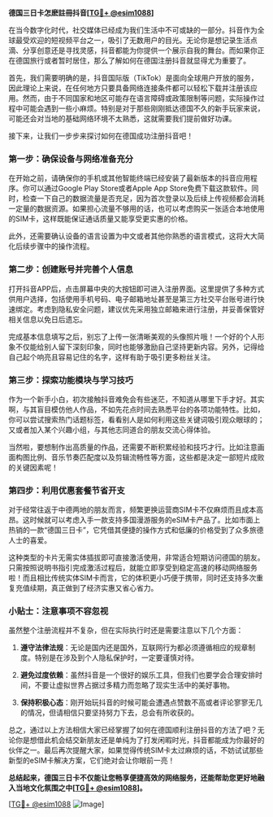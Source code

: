 **德国三日卡怎麽註冊抖音[[TG💪+ @esim1088](https://t.me/s/esim1088)]**

在当今数字化时代，社交媒体已经成为我们生活中不可或缺的一部分。抖音作为全球最受欢迎的短视频平台之一，吸引了无数用户的目光。无论你是想记录生活点滴、分享创意还是寻找灵感，抖音都能为你提供一个展示自我的舞台。而如果你正在德国旅行或者暂时居住，那么了解如何在德国注册抖音就显得尤为重要了。

首先，我们需要明确的是，抖音国际版（TikTok）是面向全球用户开放的服务，因此理论上来说，在任何地方只要具备网络连接条件都可以轻松下载并注册该应用。然而，由于不同国家和地区可能存在语言障碍或政策限制等问题，实际操作过程中可能会遇到一些小麻烦。特别是对于那些刚刚抵达德国不久的新手玩家来说，可能还会对当地的基础网络环境不太熟悉，这就需要我们提前做好功课。

接下来，让我们一步步来探讨如何在德国成功注册抖音吧！

### 第一步：确保设备与网络准备充分

在开始之前，请确保你的手机或其他智能终端已经安装了最新版本的抖音应用程序。你可以通过Google Play Store或者Apple App Store免费下载这款软件。同时，检查一下自己的数据流量是否充足，因为首次登录以及后续上传视频都会消耗一定量的数据资源。如果担心流量不够用的话，也可以考虑购买一张适合本地使用的SIM卡，这样既能保证通话质量又能享受更实惠的价格。

此外，还需要确认设备的语言设置为中文或者其他你熟悉的语言模式，这将大大简化后续步骤中的操作流程。

### 第二步：创建账号并完善个人信息

打开抖音APP后，点击屏幕中央的大按钮即可进入注册界面。这里提供了多种方式供用户选择，包括使用手机号码、电子邮箱地址甚至是第三方社交平台账号进行快速绑定。考虑到隐私安全问题，建议优先采用独立邮箱来进行注册，并妥善保管好相关信息以免日后遗忘。

完成基本信息填写之后，别忘了上传一张清晰美观的头像照片哦！一个好的个人形象不仅能给别人留下深刻印象，同时也能够激励自己坚持更新内容。另外，记得给自己起个响亮且容易记住的名字，这样有助于吸引更多粉丝关注。

### 第三步：探索功能模块与学习技巧

作为一个新手小白，初次接触抖音难免会有些迷茫，不知道从哪里下手才好。其实啊，与其盲目模仿他人作品，不如先花点时间去熟悉平台的各项功能特性。比如，你可以尝试搜索热门话题标签，看看别人是如何利用这些关键词吸引观众眼球的；又或者加入某个兴趣小组，与其他志同道合的朋友交流心得体验。

当然啦，要想制作出高质量的作品，还需要不断积累经验和技巧才行。比如注意画面构图比例、音乐节奏匹配度以及剪辑流畅性等方面，这些都是决定一部短片成败的关键因素呢！

### 第四步：利用优惠套餐节省开支

对于经常往返于中德两地的朋友而言，频繁更换运营商SIM卡不仅麻烦而且成本高昂。这时候就可以考虑入手一款支持多国漫游服务的eSIM卡产品了。比如市面上热销的一款“德国三日卡”，它凭借其便捷的操作方式和低廉的价格受到了众多旅德人士的喜爱。

这种类型的卡片无需实体插拔即可直接激活使用，非常适合短期访问德国的朋友。只需按照说明书指引完成激活过程后，就能立即享受到稳定高速的移动网络服务啦！而且相比传统实体SIM卡而言，它的体积更小巧便于携带，同时还支持多次重复充值续期，真正做到了经济实惠又省心省力。

### 小贴士：注意事项不容忽视

虽然整个注册流程并不复杂，但在实际执行时还是需要注意以下几个方面：

1. **遵守法律法规**：无论是国内还是国外，互联网行为都必须遵循相应的规章制度。特别是在涉及到个人隐私保护时，一定要谨慎对待。
   
2. **避免过度依赖**：虽然抖音是一个很好的娱乐工具，但我们也要学会合理安排时间，不要让虚拟世界占据过多精力而忽略了现实生活中的美好事物。

3. **保持积极心态**：刚开始玩抖音的时候可能会遭遇点赞数不高或者评论寥寥无几的情况，但请相信只要坚持努力下去，总会有所收获的。

总之，通过以上方法相信大家已经掌握了如何在德国顺利注册抖音的方法了吧？无论你是想借此机会结交新朋友还是单纯为了打发闲暇时光，抖音都能成为你最好的伙伴之一。最后再次提醒大家，如果觉得传统SIM卡太过麻烦的话，不妨试试那些新型的eSIM卡解决方案，它们绝对会让你眼前一亮！

**总结起来，德国三日卡不仅能让您畅享便捷高效的网络服务，还能帮助您更好地融入当地文化氛围之中[[TG💪+ @esim1088](https://t.me/s/esim1088)]。**

[[TG💪+ @esim1088](https://t.me/s/esim1088) ![Image](https://i.postimg.cc/4NQfJmqS/Snipaste-2025-05-13-00-14-12.png)]